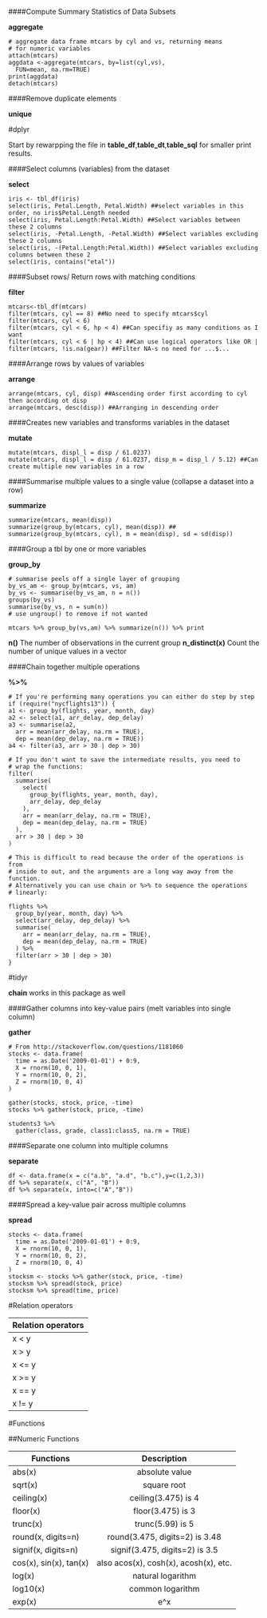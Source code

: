 ####Compute Summary Statistics of Data Subsets

**aggregate**

```
# aggregate data frame mtcars by cyl and vs, returning means
# for numeric variables
attach(mtcars)
aggdata <-aggregate(mtcars, by=list(cyl,vs), 
  FUN=mean, na.rm=TRUE)
print(aggdata)
detach(mtcars)
```

####Remove duplicate elements

**unique**

#dplyr

Start by rewarpping the file in **table_df**,**table_dt**,**table_sql** for smaller print results.

####Select columns (variables) from the dataset

**select**

```
iris <- tbl_df(iris)
select(iris, Petal.Length, Petal.Width) ##select variables in this order, no iris$Petal.Length needed
select(iris, Petal.Length:Petal.Width) ##Select variables between these 2 columns
select(iris, -Petal.Length, -Petal.Width) ##Select variables excluding these 2 columns
select(iris, -(Petal.Length:Petal.Width)) ##Select variables excluding columns between these 2
select(iris, contains("etal"))
```

####Subset rows/ Return rows with matching conditions

**filter**

```
mtcars<-tbl_df(mtcars)
filter(mtcars, cyl == 8) ##No need to specify mtcars$cyl
filter(mtcars, cyl < 6)
filter(mtcars, cyl < 6, hp < 4) ##Can specifiy as many conditions as I want
filter(mtcars, cyl < 6 | hp < 4) ##Can use logical operators like OR | 
filter(mtcars, !is.na(gear)) ##Filter NA-s no need for ...$...
```

####Arrange rows by values of variables

**arrange**

```
arrange(mtcars, cyl, disp) ##Ascending order first according to cyl then according ot disp
arrange(mtcars, desc(disp)) ##Arranging in descending order
```

####Creates new variables and transforms variables in the dataset

**mutate**

```
mutate(mtcars, displ_l = disp / 61.0237) 
mutate(mtcars, displ_l = disp / 61.0237, disp_m = disp_l / 5.12) ##Can create multiple new variables in a row

```

####Summarise multiple values to a single value (collapse a dataset into a row)

**summarize**

```
summarize(mtcars, mean(disp))
summarize(group_by(mtcars, cyl), mean(disp)) ##
summarize(group_by(mtcars, cyl), m = mean(disp), sd = sd(disp))
```

####Group a tbl by one or more variables

**group_by**

```
# summarise peels off a single layer of grouping
by_vs_am <- group_by(mtcars, vs, am)
by_vs <- summarise(by_vs_am, n = n())
groups(by_vs)
summarise(by_vs, n = sum(n))
# use ungroup() to remove if not wanted

mtcars %>% group_by(vs,am) %>% summarize(n()) %>% print
```

**n()** The number of observations in the current group
**n_distinct(x)** Count the number of unique values in a vector


####Chain together multiple operations

**%>%**

```
# If you're performing many operations you can either do step by step
if (require("nycflights13")) {
a1 <- group_by(flights, year, month, day)
a2 <- select(a1, arr_delay, dep_delay)
a3 <- summarise(a2,
  arr = mean(arr_delay, na.rm = TRUE),
  dep = mean(dep_delay, na.rm = TRUE))
a4 <- filter(a3, arr > 30 | dep > 30)

# If you don't want to save the intermediate results, you need to
# wrap the functions:
filter(
  summarise(
    select(
      group_by(flights, year, month, day),
      arr_delay, dep_delay
    ),
    arr = mean(arr_delay, na.rm = TRUE),
    dep = mean(dep_delay, na.rm = TRUE)
  ),
  arr > 30 | dep > 30
)

# This is difficult to read because the order of the operations is from
# inside to out, and the arguments are a long way away from the function.
# Alternatively you can use chain or %>% to sequence the operations
# linearly:

flights %>%
  group_by(year, month, day) %>%
  select(arr_delay, dep_delay) %>%
  summarise(
    arr = mean(arr_delay, na.rm = TRUE),
    dep = mean(dep_delay, na.rm = TRUE)
  ) %>%
  filter(arr > 30 | dep > 30)
}
```

#tidyr

**chain** works in this package as well

####Gather columns into key-value pairs (melt variables into single column)

**gather**

```
# From http://stackoverflow.com/questions/1181060
stocks <- data.frame(
  time = as.Date('2009-01-01') + 0:9,
  X = rnorm(10, 0, 1),
  Y = rnorm(10, 0, 2),
  Z = rnorm(10, 0, 4)
)

gather(stocks, stock, price, -time)
stocks %>% gather(stock, price, -time)

students3 %>%
  gather(class, grade, class1:class5, na.rm = TRUE)
```
####Separate one column into multiple columns

**separate**

```
df <- data.frame(x = c("a.b", "a.d", "b.c"),y=c(1,2,3))
df %>% separate(x, c("A", "B"))
df %>% separate(x, into=c("A","B"))
```

####Spread a key-value pair across multiple columns

**spread**

```
stocks <- data.frame(
  time = as.Date('2009-01-01') + 0:9,
  X = rnorm(10, 0, 1),
  Y = rnorm(10, 0, 2),
  Z = rnorm(10, 0, 4)
)
stocksm <- stocks %>% gather(stock, price, -time)
stocksm %>% spread(stock, price)
stocksm %>% spread(time, price)
```

#Relation operators

|Relation operators|
|----------|
|x < y|
|x > y|
|x <= y|
|x >= y|
|x == y|
|x != y|

#Functions

##Numeric Functions


| Functions       | Description           | 
| ------------- |:-------------:| 
abs(x)|	absolute value
sqrt(x)|	square root
ceiling(x)|	ceiling(3.475) is 4
floor(x)|	floor(3.475) is 3
trunc(x)|	trunc(5.99) is 5
round(x, digits=n)|	round(3.475, digits=2) is 3.48
signif(x, digits=n)|	signif(3.475, digits=2) is 3.5
cos(x), sin(x), tan(x)|	also acos(x), cosh(x), acosh(x), etc.
log(x)|	natural logarithm
log10(x)|	common logarithm
exp(x)|	e^x

